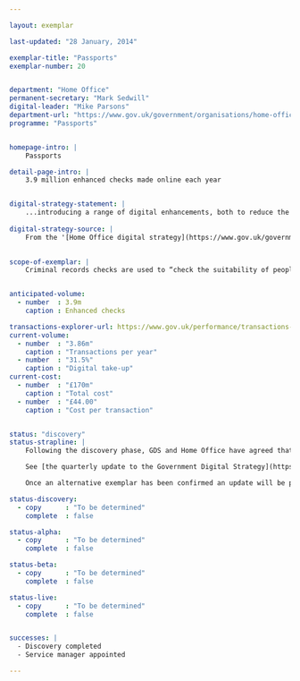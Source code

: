 ```yaml
---

layout: exemplar

last-updated: "28 January, 2014"

exemplar-title: "Passports"
exemplar-number: 20


department: "Home Office"
permanent-secretary: "Mark Sedwill"
digital-leader: "Mike Parsons"
department-url: "https://www.gov.uk/government/organisations/home-office"
programme: "Passports"


homepage-intro: |
    Passports

detail-page-intro: |
    3.9 million enhanced checks made online each year


digital-strategy-statement: |
    ...introducing a range of digital enhancements, both to reduce the overall number of checks and to transform to digital transactions wherever possible
    
digital-strategy-source: |
    From the '[Home Office digital strategy](https://www.gov.uk/government/publications/home-office-digital-strategy)' --- December 2012
    

scope-of-exemplar: |
    Criminal records checks are used to “check the suitability of people who will be working in positions of trust, primarily with children or vulnerable adults… (DBS) will be introducing a range of digital enhancements, both to reduce the overall number of checks and to transform to digital transactions wherever possible” - [Home Office digital strategy](https://www.gov.uk/government/publications/home-office-digital-strategy)


anticipated-volume:
  - number  : 3.9m
    caption : Enhanced checks

transactions-explorer-url: https://www.gov.uk/performance/transactions-explorer/service-details/home-office-enhanced-criminal-records-checks
current-volume:
  - number  : "3.86m"
    caption : "Transactions per year"
  - number  : "31.5%"
    caption : "Digital take-up"
current-cost:
  - number  : "£170m"
    caption : "Total cost"
  - number  : "£44.00"
    caption : "Cost per transaction"


status: "discovery"
status-strapline: |
    Following the discovery phase, GDS and Home Office have agreed that due to contractual constraints and competing policy and legislative priorities, there would be more opportunity to effect transformational change by March 2015 in another service. GDS and Home Office have agreed to investigate working with HM Passport Office as an alternative to this exemplar. A discovery phase is now underway with HM Passports Office. 

    See [the quarterly update to the Government Digital Strategy](https://www.gov.uk/government/publications/government-digital-strategy-quarterly-progress-report-december-2013/government-digital-strategy-quarterly-progress-report-december-2013), published December 2013.

    Once an alternative exemplar has been confirmed an update will be published on the [Digital Transformation](https://www.gov.uk/transformation) pages.

status-discovery:
  - copy      : "To be determined"
    complete  : false

status-alpha:
  - copy      : "To be determined"
    complete  : false

status-beta:
  - copy      : "To be determined"
    complete  : false

status-live:
  - copy      : "To be determined"
    complete  : false


successes: |
  - Discovery completed
  - Service manager appointed

---
```





